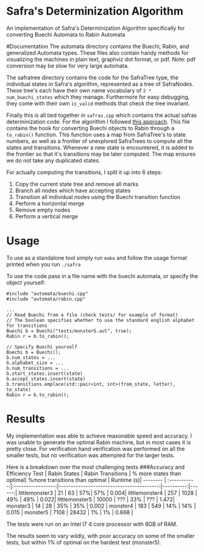 Safra's Determinization Algorithm
===================
An implementation of Safra's Determinization Algorithm specifically for converting Buechi Automata to Rabin Automata

#Documentation
The automata directory contains the Buechi, Rabin, and generalized Automata types. These files also contain
handy methods for visualizing the machines in plain text, graphviz dot format, or pdf. 
Note: pdf conversion may be slow for very large automata.

The safratree directory contains the code for the SafraTree type, the individual states in Safra's algorithm, represented as a tree of SafraNodes. These tree's each have their own name vocabulary of `2 * num_buechi_states` which they manage.  Furthermore for easy debugging, they come with their own `is_valid` methods that check the tree invariant.

Finally this is all tied together in `safras.cpp` which contains the actual safras determinization code. For the algorithm I followed [this approach](https://swt.informatik.uni-freiburg.de/teaching/WS2015-16/AutomataTheory/Resources/Slides/safradeterminizationalgorithm-seminarslides-adityaoak.pdf). This file contains the hook for converting Buechi objects to Rabin through a `to_rabin()` function. This function uses a map from SafraTree's to state numbers, as well as a frontier of unexplored SafraTrees to compute all the states and transitions. Whenever a new state is encountered, it is added to the frontier so that it's transitions may be later computed. The map ensures we do not take any duplicated states.

For actually computing the transitions, I split it up into 6 steps:

 1. Copy the current state tree and remove all marks
 2. Branch all nodes which have accepting states
 3. Transition all individual nodes using the Buechi transition function
 4. Perform a horizontal merge
 5. Remove empty nodes
 6. Perform a vertical merge

# Usage

To use as a standalone tool simply run `make` and follow the usage format printed when you run `./safra`

To use the code pass in a file name with the buechi automata, or specify the object yourself:
```
#include "automata/buechi.cpp"
#include "automata/rabin.cpp"

...
// Read Buechi from a file (check tests/ for example of format)
// The boolean specifies whether to use the standard english alphabet for transitions
Buechi b = Buechi("tests/monster5.aut", true);
Rabin r = b.to_rabin();

// Specify Buechi yourself
Buechi b = Buechi();
b.num_states = ...
b.alphabet_size = ...
b.num_transitions = ...
b.start_states.insert(state)
b.accept_states.insert(state)
b.transitions.emplace(std::pair<int, int>(from_state, letter), to_state)
Rabin r = b.to_rabin();
```

# Results

My implementation was able to achieve reasonable speed and accuracy. I was unable to generate the optimal Rabin machine, but in most cases it is pretty close. For verification hand verification was performed on all the smaller tests, but no verification was attempted for the larger tests.

Here is a breakdown over the most challenging tests
###Accuracy and Efficiency
Test     | Rabin States | Rabin Transitions | % more states than optimal| %more transitions than optimal | Runtime (s)|
-------- | :-----------:|:-----------------:|-----------------------------------------:|----------:|------:|
littlemonster3 | 21 | 63 | 57%| 57% | 0.004|
littlemonster4 | 257 | 1028 | 49% | 49% | 0.022|
littlemonster5 | 10000 | ??? | 33% | ??? | 1.472|
monster3 | 14 | 28 | 35% | 35% | 0.002 |
monster4 | 183 | 549 | 14% | 14% | 0.015 |
monster5 | 7108 | 28432 | 1% | 1% | 0.668 |

The tests were run on an Intel I7 4 core processor with 8GB of RAM.

The results seem to vary wildly, with poor accuracy on some of the smaller tests, but within 1% of optimal on the hardest test (monster5).
